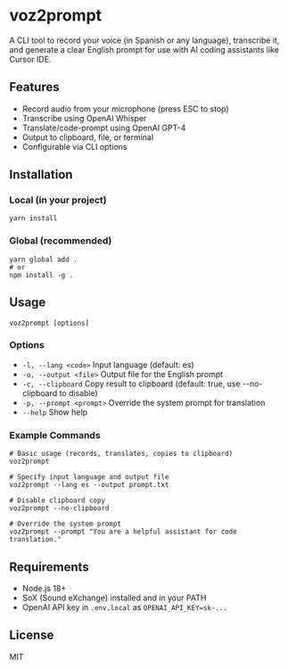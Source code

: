 # voz2prompt

A CLI tool to record your voice (in Spanish or any language), transcribe it, and generate a clear English prompt for use with AI coding assistants like Cursor IDE.

## Features
- Record audio from your microphone (press ESC to stop)
- Transcribe using OpenAI Whisper
- Translate/code-prompt using OpenAI GPT-4
- Output to clipboard, file, or terminal
- Configurable via CLI options

## Installation

### Local (in your project)
```
yarn install
```

### Global (recommended)
```
yarn global add .
# or
npm install -g .
```

## Usage

```
voz2prompt [options]
```

### Options
- `-l, --lang <code>`        Input language (default: es)
- `-o, --output <file>`      Output file for the English prompt
- `-c, --clipboard`          Copy result to clipboard (default: true, use --no-clipboard to disable)
- `-p, --prompt <prompt>`    Override the system prompt for translation
- `--help`                   Show help

### Example Commands

```
# Basic usage (records, translates, copies to clipboard)
voz2prompt

# Specify input language and output file
voz2prompt --lang es --output prompt.txt

# Disable clipboard copy
voz2prompt --no-clipboard

# Override the system prompt
voz2prompt --prompt "You are a helpful assistant for code translation."
```

## Requirements
- Node.js 18+
- SoX (Sound eXchange) installed and in your PATH
- OpenAI API key in `.env.local` as `OPENAI_API_KEY=sk-...`

## License
MIT 